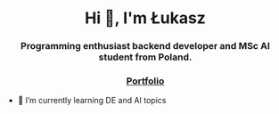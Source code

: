 <h1 align="center">Hi 👋, I'm Łukasz</h1>
<h3 align="center">Programming enthusiast backend developer and MSc AI student from Poland.</h3>
<h3 align="center"><a href="https://lczerniawski.github.io"> Portfolio </a></h3>

- 🌱 I’m currently learning DE and AI topics
